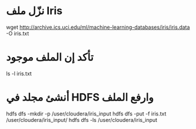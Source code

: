 # نزّل ملف Iris
wget http://archive.ics.uci.edu/ml/machine-learning-databases/iris/iris.data -O iris.txt

# تأكد إن الملف موجود
ls -l iris.txt

# أنشئ مجلد في HDFS وارفع الملف
hdfs dfs -mkdir -p /user/cloudera/iris_input
hdfs dfs -put -f iris.txt /user/cloudera/iris_input/
hdfs dfs -ls /user/cloudera/iris_input
